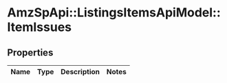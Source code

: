 # AmzSpApi::ListingsItemsApiModel::ItemIssues

## Properties
Name | Type | Description | Notes
------------ | ------------- | ------------- | -------------

